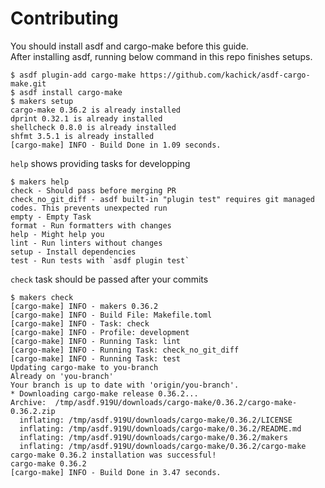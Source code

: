 # Contributing

You should install asdf and cargo-make before this guide.\
After installing asdf, running below command in this repo finishes setups.

```console
$ asdf plugin-add cargo-make https://github.com/kachick/asdf-cargo-make.git
$ asdf install cargo-make
$ makers setup
cargo-make 0.36.2 is already installed
dprint 0.32.1 is already installed
shellcheck 0.8.0 is already installed
shfmt 3.5.1 is already installed
[cargo-make] INFO - Build Done in 1.09 seconds.
```

`help` shows providing tasks for developping

```console
$ makers help
check - Should pass before merging PR
check_no_git_diff - asdf built-in "plugin test" requires git managed codes. This prevents unexpected run
empty - Empty Task
format - Run formatters with changes
help - Might help you
lint - Run linters without changes
setup - Install dependencies
test - Run tests with `asdf plugin test`
```

`check` task should be passed after your commits

```console
$ makers check
[cargo-make] INFO - makers 0.36.2
[cargo-make] INFO - Build File: Makefile.toml
[cargo-make] INFO - Task: check
[cargo-make] INFO - Profile: development
[cargo-make] INFO - Running Task: lint
[cargo-make] INFO - Running Task: check_no_git_diff
[cargo-make] INFO - Running Task: test
Updating cargo-make to you-branch
Already on 'you-branch'
Your branch is up to date with 'origin/you-branch'.
* Downloading cargo-make release 0.36.2...
Archive:  /tmp/asdf.919U/downloads/cargo-make/0.36.2/cargo-make-0.36.2.zip
  inflating: /tmp/asdf.919U/downloads/cargo-make/0.36.2/LICENSE
  inflating: /tmp/asdf.919U/downloads/cargo-make/0.36.2/README.md
  inflating: /tmp/asdf.919U/downloads/cargo-make/0.36.2/makers
  inflating: /tmp/asdf.919U/downloads/cargo-make/0.36.2/cargo-make
cargo-make 0.36.2 installation was successful!
cargo-make 0.36.2
[cargo-make] INFO - Build Done in 3.47 seconds.
```
